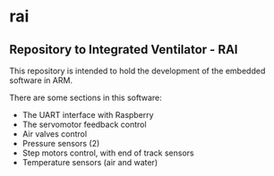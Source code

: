 # rai
## Repository to Integrated Ventilator - RAI

This repository is intended to hold the development of the embedded software in ARM.

There are some sections in this software:

* The UART interface with Raspberry
* The servomotor feedback control
* Air valves control
* Pressure sensors (2)
* Step motors control, with end of track sensors
* Temperature sensors (air and water)

